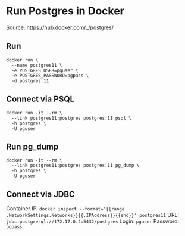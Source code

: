 # Run Postgres in Docker

Source: https://hub.docker.com/_/postgres/

## Run
```
docker run \
  --name postgres11 \
  -e POSTGRES_USER=pguser \
  -e POSTGRES_PASSWORD=pgpass \
  -d postgres:11
```

## Connect via PSQL
```
docker run -it --rm \
  --link postgres11:postgres postgres:11 psql \
  -h postgres \
  -U pguser
```

## Run pg_dump
```
docker run -it --rm \
  --link postgres11:postgres postgres:11 pg_dump \
  -h postgres \
  -U pguser
```

## Connect via JDBC
Container IP: `docker inspect --format='{{range .NetworkSettings.Networks}}{{.IPAddress}}{{end}}' postgres11`
URL: `jdbc:postgresql://172.17.0.2:5432/postgres`
Login: `pguser`
Password: `pgpass`

